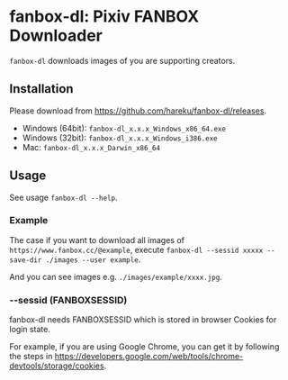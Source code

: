 # fanbox-dl: Pixiv FANBOX Downloader

`fanbox-dl` downloads images of you are supporting creators.

## Installation

Please download from https://github.com/hareku/fanbox-dl/releases.

- Windows (64bit): `fanbox-dl_x.x.x_Windows_x86_64.exe`
- Windows (32bit): `fanbox-dl_x.x.x_Windows_i386.exe`
- Mac: `fanbox-dl_x.x.x_Darwin_x86_64`

## Usage

See usage `fanbox-dl --help`.

### Example

The case if you want to download all images of `https://www.fanbox.cc/@example`, execute `fanbox-dl --sessid xxxxx --save-dir ./images --user example`.

And you can see images e.g. `./images/example/xxxx.jpg`.

### --sessid (FANBOXSESSID)

fanbox-dl needs FANBOXSESSID which is stored in browser Cookies for login state.

For example, if you are using Google Chrome, you can get it by following the steps in https://developers.google.com/web/tools/chrome-devtools/storage/cookies.

